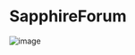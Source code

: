 # SapphireForum
![image](https://github.com/user-attachments/assets/94e2f40b-7aa2-4e31-90ba-e37d409b35dd)
